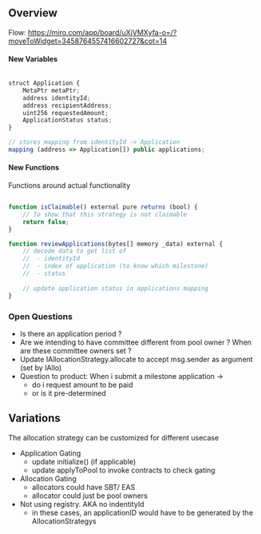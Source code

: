 ## Overview 

Flow: https://miro.com/app/board/uXjVMXyfa-o=/?moveToWidget=3458764557416602727&cot=14


#### New Variables
```javascript

struct Application {
    MetaPtr metaPtr;
    address identityId;
    address recipientAddress;
    uint256 requestedAmount;
    ApplicationStatus status;
}

// stores mapping from identityId -> Application
mapping (address => Application[]) public applications;

```

#### New Functions

Functions around actual functionality

```javascript

function isClaimable() external pure returns (bool) {
    // To show that this strategy is not claimable
    return false;
}

function reviewApplications(bytes[] memory _data) external {
    // decode data to get list of 
    //  - identityId
    //  - index of application (to know which milestone)
    //  - status
    
    // update application status in applications mapping
}
```


### Open Questions

- Is there an application period ? 
- Are we intending to have committee different from pool owner ? When are these committee owners set ?
- Update IAllocationStrategy.allocate to accept msg.sender as argument (set by IAllo)
- Question to product: When i submit a milestone application ->
    - do i request amount to be paid
    - or is it pre-determined

## Variations

The allocation strategy can be customized for different usecase

- Application Gating 
    - update initialize() (if applicable)
    - update applyToPool to invoke contracts to check gating
- Allocation Gating
    - allocators could have SBT/ EAS
    - allocator could just be pool owners
- Not using registry. AKA no indentityId 
    - in these cases, an applicationID would have to be generated by the AllocationStrategys